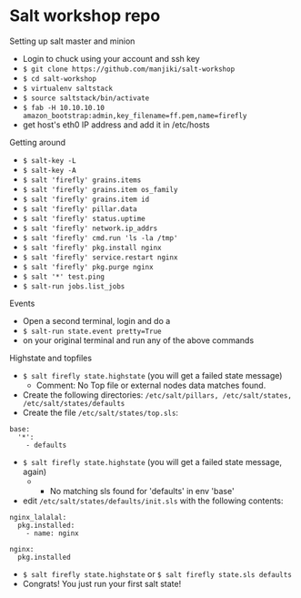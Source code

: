 # Salt workshop repo

Setting up salt master and minion

* Login to chuck using your account and ssh key
* `$ git clone https://github.com/manjiki/salt-workshop`
* `$ cd salt-workshop`
* `$ virtualenv saltstack`
* `$ source saltstack/bin/activate`
* `$ fab -H 10.10.10.10 amazon_bootstrap:admin,key_filename=ff.pem,name=firefly`
* get host's eth0 IP address and add it in /etc/hosts 

Getting around

* `$ salt-key -L`
* `$ salt-key -A`
* `$ salt 'firefly' grains.items`
* `$ salt 'firefly' grains.item os_family`
* `$ salt 'firefly' grains.item id`
* `$ salt 'firefly' pillar.data`
* `$ salt 'firefly' status.uptime`  
* `$ salt 'firefly' network.ip_addrs`
* `$ salt 'firefly' cmd.run 'ls -la /tmp'`
* `$ salt 'firefly' pkg.install nginx`
* `$ salt 'firefly' service.restart nginx`
* `$ salt 'firefly' pkg.purge nginx`
* `$ salt '*' test.ping`
* `$ salt-run jobs.list_jobs`

Events

* Open a second terminal, login and do a 
* `$ salt-run state.event pretty=True`
* on your original terminal and run any of the above commands


Highstate and topfiles

* `$ salt firefly state.highstate` (you will get a failed state message)
    * Comment: No Top file or external nodes data matches found.
* Create the following directories: `/etc/salt/pillars, /etc/salt/states, /etc/salt/states/defaults`
* Create the file `/etc/salt/states/top.sls`:
```
base:
  '*':
    - defaults
```
* `$ salt firefly state.highstate` (you will get a failed state message, again)
    * - No matching sls found for 'defaults' in env 'base'
* edit `/etc/salt/states/defaults/init.sls` with the following contents:
```
nginx_lalalal:
  pkg.installed:
    - name: nginx

nginx:
  pkg.installed
```
* `$ salt firefly state.highstate` or `$ salt firefly state.sls defaults`
* Congrats! You just run your first salt state!
